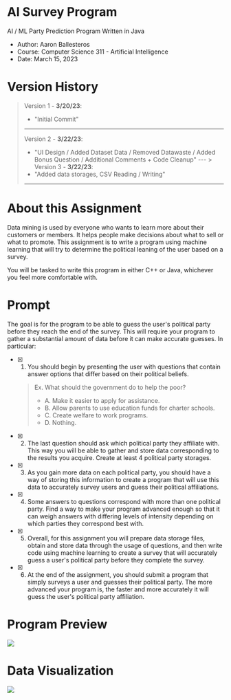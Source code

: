 # AI Survey Program
AI / ML Party Prediction Program Written in Java
- Author: Aaron Ballesteros
- Course: Computer Science 311 - Artificial Intelligence
- Date: March 15, 2023

# **Version History**
   >  Version 1 - **3/20/23**: 
   >   -   "Initial Commit" 
   >   ---
   >
   >  Version 2 - **3/22/23**: 
   >   -   "UI Design / Added Dataset Data / Removed Datawaste / Added Bonus Question / Additional Comments + Code Cleanup"
   >   ---    >
   >  Version 3 - **3/22/23**:
   >   -   "Added data storages, CSV Reading / Writing"
   >   ---

# **About this Assignment**
Data mining is used by everyone who wants to learn more about their customers or members. It helps people make decisions about what to sell or what to promote. This assignment is to write a program using machine learning that will try to determine the political leaning of the user based on a survey.

You will be tasked to write this program in either C++ or Java, whichever you feel more comfortable with.

# **Prompt**

The goal is for the program to be able to guess the user's political party before they reach the end of the survey. This will require your program to gather a substantial amount of data before it can make accurate guesses. In particular:

- [x]  1. You should begin by presenting the user with questions that contain answer options that differ based on their political beliefs.
    
    > Ex. What should the government do to help the poor?
    > 
    > - A. Make it easier to apply for assistance.
    > - B. Allow parents to use education funds for charter schools.
    > - C. Create welfare to work programs.
    > - D. Nothing.
- [x]  2. The last question should ask which political party they affiliate with. This way you will be able to gather and store data corresponding to the results you acquire. Create at least 4 political party storages.
- [x]  3. As you gain more data on each political party, you should have a way of storing this information to create a program that will use this data to accurately survey users and guess their political affiliations.
- [x]  4. Some answers to questions correspond with more than one political party. Find a way to make your program advanced enough so that it can weigh answers with differing levels of intensity depending on which parties they correspond best with.
- [x]  5. Overall, for this assignment you will prepare data storage files, obtain and store data through the usage of questions, and then write code using machine learning to create a survey that will accurately guess a user's political party before they complete the survey.
- [x]  6. At the end of the assignment, you should submit a program that simply surveys a user and guesses their political party. The more advanced your program is, the faster and more accurately it will guess the user's political party affiliation.


# **Program Preview**
![](https://github.com/opratrx/ev6_partyprediction/blob/master/images/CleanShot%202023-03-22%20at%2005.05.09.gif)

# **Data Visualization**
![](https://github.com/opratrx/ev6_partyprediction/blob/master/images/CleanShot%202023-03-22%20at%2004.53.38.gif)
